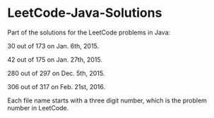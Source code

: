 LeetCode-Java-Solutions
=======================

Part of the solutions for the LeetCode problems in Java:

30 out of 173 on Jan. 6th, 2015.

42 out of 175 on Jan. 27th, 2015.

280 out of 297 on Dec. 5th, 2015.

306 out of 317 on Feb. 21st, 2016.

Each file name starts with a three digit number, which is the problem number in LeetCode. 
